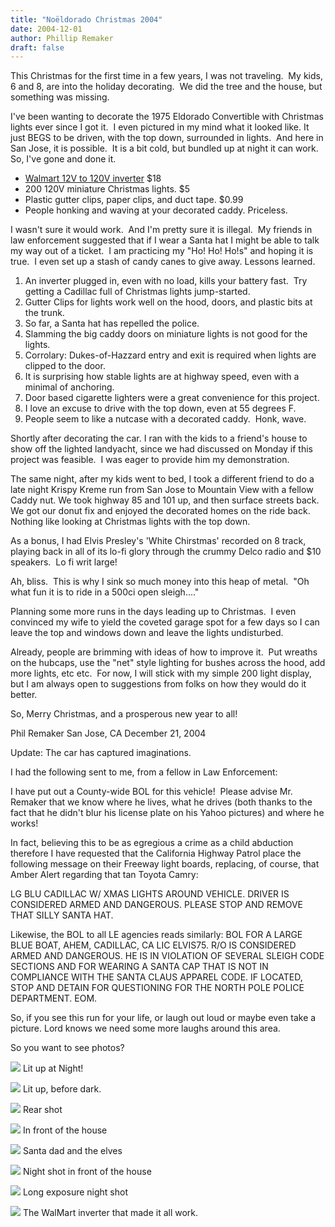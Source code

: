 ```yaml
---
title: "Noëldorado Christmas 2004"
date: 2004-12-01
author: Phillip Remaker
draft: false
---
```

This Christmas for the first time in a few years, I was not traveling.  My kids, 6 and 8, are into the holiday decorating.  We did the tree and the house, but something was missing.

I've been wanting to decorate the 1975 Eldorado Convertible with Christmas lights ever since I got it.  I even pictured in my mind what it looked like. It just BEGS to be driven, with the top down, surrounded in lights.  And here in San Jose, it is possible.  It is a bit cold, but bundled up at night it can work. So, I've gone and done it.
* [Walmart 12V to 120V inverter](/images/xmas/2004/107_0786.JPG) $18
* 200 120V miniature Christmas lights. $5
* Plastic gutter clips, paper clips, and duct tape. $0.99
* People honking and waving at your decorated caddy. Priceless.

I wasn't sure it would work.  And I'm pretty sure it is illegal.  My friends in law enforcement suggested that if I wear a Santa hat I might be able to talk my way out of a ticket.  I am practicing my "Ho! Ho! Ho!s" and hoping it is true.  I even set up a stash of candy canes to give away. Lessons learned.

1. An inverter plugged in, even with no load, kills your battery fast.  Try getting a Cadillac full of Christmas lights jump-started.
2. Gutter Clips for lights work well on the hood, doors, and plastic bits at the trunk.
3. So far, a Santa hat has repelled the police.
4. Slamming the big caddy doors on miniature lights is not good for the lights.
5. Corrolary: Dukes-of-Hazzard entry and exit is required when lights are clipped to the door.
6. It is surprising how stable lights are at highway speed, even with a minimal of anchoring.
7. Door based cigarette lighters were a great convenience for this project.
8. I love an excuse to drive with the top down, even at 55 degrees F.
9. People seem to like a nutcase with a decorated caddy.  Honk, wave.

Shortly after decorating the car. I ran with the kids to a friend's house to show off the lighted landyacht, since we had discussed on Monday if this project was feasible.  I was eager to provide him my demonstration.

The same night, after my kids went to bed, I took a different friend to do a late night Krispy Kreme run from San Jose to Mountain View with a fellow Caddy nut. We took highway 85 and 101 up, and then surface streets back.  We got our donut fix and enjoyed the decorated homes on the ride back.  Nothing like looking at Christmas lights with the top down.

As a bonus, I had Elvis Presley's 'White Chirstmas' recorded on 8 track, playing back in all of its lo-fi glory through the crummy Delco radio and $10 speakers.  Lo fi writ large!

Ah, bliss.  This is why I sink so much money into this heap of metal.  "Oh what fun it is to ride in a 500ci open sleigh...."

Planning some more runs in the days leading up to Christmas.  I even convinced my wife to yield the coveted garage spot for a few days so I can leave the top and windows down and leave the lights undisturbed.

Already, people are brimming with ideas of how to improve it.  Put wreaths on the hubcaps, use the "net" style lighting for bushes across the hood, add more lights, etc etc.  For now, I will stick with my simple 200 light display, but I am always open to suggestions from folks on how they would do it better.

So, Merry Christmas, and a prosperous new year to all!

Phil Remaker San Jose, CA December 21, 2004

Update: The car has captured imaginations. 

I had the following sent to me, from a fellow in Law Enforcement:

I have put out a County-wide BOL for this vehicle!  Please advise Mr. Remaker that we know where he lives, what he drives (both thanks to the fact that he didn't blur his license plate on his Yahoo pictures) and where he works!

In fact, believing this to be as egregious a crime as a child abduction therefore I have requested that the California Highway Patrol place the following message on their Freeway light boards, replacing, of course, that Amber Alert regarding that tan Toyota Camry:

LG BLU CADILLAC W/ XMAS LIGHTS AROUND VEHICLE. DRIVER IS CONSIDERED ARMED AND DANGEROUS. PLEASE STOP AND REMOVE THAT SILLY SANTA HAT.

Likewise, the BOL to all LE agencies reads similarly: BOL FOR A LARGE BLUE BOAT, AHEM, CADILLAC, CA LIC ELVIS75. R/O IS CONSIDERED ARMED AND DANGEROUS. HE IS IN VIOLATION OF SEVERAL SLEIGH CODE SECTIONS AND FOR WEARING A SANTA CAP THAT IS NOT IN COMPLIANCE WITH THE SANTA CLAUS APPAREL CODE. IF LOCATED, STOP AND DETAIN FOR QUESTIONING FOR THE NORTH POLE POLICE DEPARTMENT. EOM.

So, if you see this run for your life, or laugh out loud or maybe even take a picture. Lord knows we need some more laughs around this area.

So you want to see photos?

![](/images/xmas/2004/107_0774.JPG)
Lit up at Night!

![]("/images/xmas/2004/xmaselvis01.jpg")
Lit up, before dark.

![](/images/xmas/2004/xmaselvis02.jpg)
Rear shot

![](/images/xmas/2004/xmaselvis03.jpg)
In front of the house

![](/images/xmas/2004/xmaselvis04.jpg)
Santa dad and the elves

![](/images/xmas/2004/107_0779.JPG)
Night shot in front of the house

![](/images/xmas/2004/107_0784.JPG)
Long exposure night shot

![](/images/xmas/2004/107_0786.JPG)
The WalMart inverter that made it all work.
